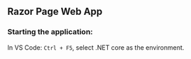 ## Razor Page Web App

### Starting the application:

In VS Code: `Ctrl + F5`, select .NET core as the environment.